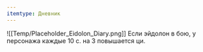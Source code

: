 ```yaml
---
itemtype: Дневник
---
```

![[Temp/Placeholder_Eidolon_Diary.png]]
Если эйдолон в бою, у персонажа каждые 10 с. на 3 повышается ци.
